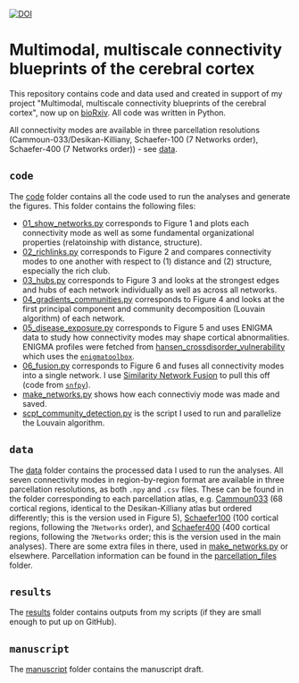 [![DOI](https://zenodo.org/badge/DOI/10.5281/zenodo.8250809.svg)](https://doi.org/10.5281/zenodo.8250809)

# Multimodal, multiscale connectivity blueprints of the cerebral cortex

This repository contains code and data used and created in support of my project "Multimodal, multiscale connectivity blueprints of the cerebral cortex", now up on [bioRxiv](https://www.biorxiv.org/content/10.1101/2022.12.02.518906v1.abstract).
All code was written in Python.

All connectivity modes are available in three parcellation resolutions (Cammoun-033/Desikan-Killiany, Schaefer-100 (7 Networks order), Schaefer-400 (7 Networks order)) - see [data](data/).

## `code`
The [code](code/) folder contains all the code used to run the analyses and generate the figures.
This folder contains the following files:
- [01_show_networks.py](code/01_show_networks.py) corresponds to Figure 1 and plots each connectivity mode as well as some fundamental organizational properties (relatoinship with distance, structure).
- [02_richlinks.py](code/02_richlinks.py) corresponds to Figure 2 and compares connectivity modes to one another with respect to (1) distance and (2) structure, especially the rich club.
- [03_hubs.py](code/03_hubs.py) corresponds to Figure 3 and looks at the strongest edges and hubs of each network individually as well as across all networks.
- [04_gradients_communities.py](code/04_gradients_communities.py) corresponds to Figure 4 and looks at the first principal component and community decomposition (Louvain algorithm) of each network.
- [05_disease_exposure.py](code/05_disease_exposure.py) corresponds to Figure 5 and uses ENIGMA data to study how connectivity modes may shape cortical abnormalities. ENIGMA profiles were fetched from [hansen_crossdisorder_vulnerability](https://github.com/netneurolab/hansen_crossdisorder_vulnerability) which uses the [`enigmatoolbox`](https://enigma-toolbox.readthedocs.io/en/latest/).
- [06_fusion.py](code/06_fusion.py) corresponds to Figure 6 and fuses all connectivity modes into a single network. I use [Similarity Network Fusion](http://compbio.cs.toronto.edu/SNF/SNF/Software.html) to pull this off (code from [`snfpy`](https://snfpy.readthedocs.io/en/latest/)).
- [make_networks.py](code/make_networks.py) shows how each connectiviy mode was made and saved.
- [scpt_community_detection.py](code/scpt_community_detection.py) is the script I used to run and parallelize the Louvain algorithm.

## `data`
The [data](data/) folder contains the processed data I used to run the analyses. All seven connectivity modes in region-by-region format are available in three parcellation resolutions, as both `.npy` and `.csv` files.
These can be found in the folder corresponding to each parcellation atlas, e.g. [Cammoun033](data/Cammoun033/) (68 cortical regions, identical to the Desikan-Killiany atlas but ordered differently; this is the version used in Figure 5), [Schaefer100](data/Schaefer100) (100 cortical regions, following the `7Networks` order), and [Schaefer400](data/Schaefer400) (400 cortical regions, following the `7Networks` order; this is the version used in the main analyses).
There are some extra files in there, used in [make_networks.py](code/make_networks.py) or elsewhere.
Parcellation information can be found in the [parcellation_files](data/parcellation_files/) folder.

## `results`
The [results](results/) folder contains outputs from my scripts (if they are small enough to put up on GitHub).

## `manuscript`
The [manuscript](manuscript/) folder contains the manuscript draft.
